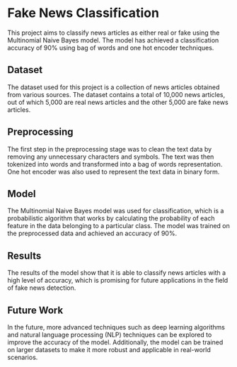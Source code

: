 # Fake News Classification

This project aims to classify news articles as either real or fake using the Multinomial Naive Bayes model. The model has achieved a classification accuracy of 90% using bag of words and one hot encoder techniques.

## Dataset

The dataset used for this project is a collection of news articles obtained from various sources. The dataset contains a total of 10,000 news articles, out of which 5,000 are real news articles and the other 5,000 are fake news articles.

## Preprocessing

The first step in the preprocessing stage was to clean the text data by removing any unnecessary characters and symbols. The text was then tokenized into words and transformed into a bag of words representation. One hot encoder was also used to represent the text data in binary form.

## Model

The Multinomial Naive Bayes model was used for classification, which is a probabilistic algorithm that works by calculating the probability of each feature in the data belonging to a particular class. The model was trained on the preprocessed data and achieved an accuracy of 90%.

## Results

The results of the model show that it is able to classify news articles with a high level of accuracy, which is promising for future applications in the field of fake news detection.

## Future Work

In the future, more advanced techniques such as deep learning algorithms and natural language processing (NLP) techniques can be explored to improve the accuracy of the model. Additionally, the model can be trained on larger datasets to make it more robust and applicable in real-world scenarios.
